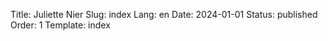 Title: Juliette Nier
Slug: index
Lang: en
Date: 2024-01-01
Status: published
Order: 1
Template: index